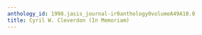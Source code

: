 ```yaml
---
anthology_id: 1998.jasis_journal-ir0anthology0volumeA49A10.0
title: Cyril W. Cleverdon (In Memoriam)
---
```

